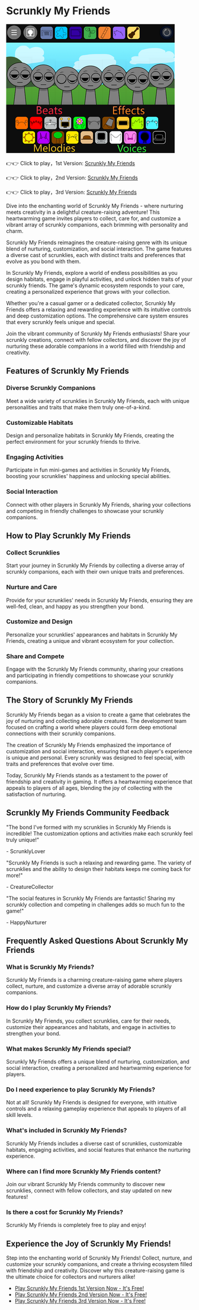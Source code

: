 # Scrunkly My Friends

![Scrunkly My Friends](https://raw.githubusercontent.com/sprunkiscrunkly/scrunkly-my-friends/refs/heads/main/scrunkly-my-friends.png "Scrunkly My Friends")

👉👉 Click to play，1st Version: [Scrunkly My Friends](https://sprunksters.com/scrunkly-my-friends/ "Scrunkly My Friends")

👉👉 Click to play，2nd Version: [Scrunkly My Friends](https://sprunkiscrunkly.com/scrunkly-my-friends/ "Scrunkly My Friends")

👉👉 Click to play，3rd Version: [Scrunkly My Friends](https://sprunkipyramixed.com/scrunkly-my-friends/ "Scrunkly My Friends")

Dive into the enchanting world of Scrunkly My Friends - where nurturing meets creativity in a delightful creature-raising adventure! This heartwarming game invites players to collect, care for, and customize a vibrant array of scrunkly companions, each brimming with personality and charm.

Scrunkly My Friends reimagines the creature-raising genre with its unique blend of nurturing, customization, and social interaction. The game features a diverse cast of scrunklies, each with distinct traits and preferences that evolve as you bond with them.

In Scrunkly My Friends, explore a world of endless possibilities as you design habitats, engage in playful activities, and unlock hidden traits of your scrunkly friends. The game's dynamic ecosystem responds to your care, creating a personalized experience that grows with your collection.

Whether you're a casual gamer or a dedicated collector, Scrunkly My Friends offers a relaxing and rewarding experience with its intuitive controls and deep customization options. The comprehensive care system ensures that every scrunkly feels unique and special.

Join the vibrant community of Scrunkly My Friends enthusiasts! Share your scrunkly creations, connect with fellow collectors, and discover the joy of nurturing these adorable companions in a world filled with friendship and creativity.

## Features of Scrunkly My Friends

### Diverse Scrunkly Companions

Meet a wide variety of scrunklies in Scrunkly My Friends, each with unique personalities and traits that make them truly one-of-a-kind.

### Customizable Habitats

Design and personalize habitats in Scrunkly My Friends, creating the perfect environment for your scrunkly friends to thrive.

### Engaging Activities

Participate in fun mini-games and activities in Scrunkly My Friends, boosting your scrunklies' happiness and unlocking special abilities.

### Social Interaction

Connect with other players in Scrunkly My Friends, sharing your collections and competing in friendly challenges to showcase your scrunkly companions.

## How to Play Scrunkly My Friends

### Collect Scrunklies

Start your journey in Scrunkly My Friends by collecting a diverse array of scrunkly companions, each with their own unique traits and preferences.

### Nurture and Care

Provide for your scrunklies' needs in Scrunkly My Friends, ensuring they are well-fed, clean, and happy as you strengthen your bond.

### Customize and Design

Personalize your scrunklies' appearances and habitats in Scrunkly My Friends, creating a unique and vibrant ecosystem for your collection.

### Share and Compete

Engage with the Scrunkly My Friends community, sharing your creations and participating in friendly competitions to showcase your scrunkly companions.

## The Story of Scrunkly My Friends

Scrunkly My Friends began as a vision to create a game that celebrates the joy of nurturing and collecting adorable creatures. The development team focused on crafting a world where players could form deep emotional connections with their scrunkly companions.

The creation of Scrunkly My Friends emphasized the importance of customization and social interaction, ensuring that each player's experience is unique and personal. Every scrunkly was designed to feel special, with traits and preferences that evolve over time.

Today, Scrunkly My Friends stands as a testament to the power of friendship and creativity in gaming. It offers a heartwarming experience that appeals to players of all ages, blending the joy of collecting with the satisfaction of nurturing.

## Scrunkly My Friends Community Feedback

"The bond I've formed with my scrunklies in Scrunkly My Friends is incredible! The customization options and activities make each scrunkly feel truly unique!"

\- ScrunklyLover

"Scrunkly My Friends is such a relaxing and rewarding game. The variety of scrunklies and the ability to design their habitats keeps me coming back for more!"

\- CreatureCollector

"The social features in Scrunkly My Friends are fantastic! Sharing my scrunkly collection and competing in challenges adds so much fun to the game!"

\- HappyNurturer

## Frequently Asked Questions About Scrunkly My Friends

### What is Scrunkly My Friends?

Scrunkly My Friends is a charming creature-raising game where players collect, nurture, and customize a diverse array of adorable scrunkly companions.

### How do I play Scrunkly My Friends?

In Scrunkly My Friends, you collect scrunklies, care for their needs, customize their appearances and habitats, and engage in activities to strengthen your bond.

### What makes Scrunkly My Friends special?

Scrunkly My Friends offers a unique blend of nurturing, customization, and social interaction, creating a personalized and heartwarming experience for players.

### Do I need experience to play Scrunkly My Friends?

Not at all! Scrunkly My Friends is designed for everyone, with intuitive controls and a relaxing gameplay experience that appeals to players of all skill levels.

### What's included in Scrunkly My Friends?

Scrunkly My Friends includes a diverse cast of scrunklies, customizable habitats, engaging activities, and social features that enhance the nurturing experience.

### Where can I find more Scrunkly My Friends content?

Join our vibrant Scrunkly My Friends community to discover new scrunklies, connect with fellow collectors, and stay updated on new features!

### Is there a cost for Scrunkly My Friends?

Scrunkly My Friends is completely free to play and enjoy!

## Experience the Joy of Scrunkly My Friends!

Step into the enchanting world of Scrunkly My Friends! Collect, nurture, and customize your scrunkly companions, and create a thriving ecosystem filled with friendship and creativity. Discover why this creature-raising game is the ultimate choice for collectors and nurturers alike!

- [Play Scrunkly My Friends 1st Version Now - It's Free!](https://sprunksters.com/scrunkly-my-friends/)
- [Play Scrunkly My Friends 2nd Version Now - It's Free!](https://sprunkiscrunkly.com/scrunkly-my-friends/)
- [Play Scrunkly My Friends 3rd Version Now - It's Free!](https://sprunkipyramixed.com/scrunkly-my-friends/)
